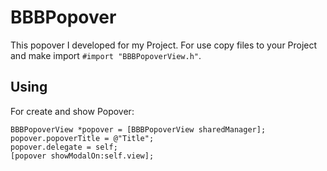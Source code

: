 # BBBPopover
This popover I developed for my Project. For use copy files to your Project and make import `#import "BBBPopoverView.h"`.

## Using
For create and show Popover:
```objc
BBBPopoverView *popover = [BBBPopoverView sharedManager];
popover.popoverTitle = @"Title";
popover.delegate = self;
[popover showModalOn:self.view];
```
